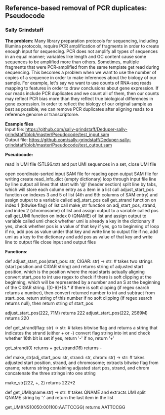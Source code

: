 ## Reference-based removal of PCR duplicates: Pseudocode  
### Sally Grindstaff  
  
**The problem:** Many library preparation protocols for sequencing, including Illumina protocols, require PCR amplification of fragments in order to create enough input for sequencing. PCR does not amplify all types of sequences in an equal manner; variables like length and GC content cause some sequences to be amplified more than others. Sometimes, multiple fragments that were PCR-amplified from the same template get read during sequencing. This becomes a problem when we want to use the number of copies of a sequence in order to make inferences about the biology of our sample. For example, let's say we want to use counts of RNA-seq reads mapping to features in order to draw conclusions about gene expression. If our reads include PCR duplicates and we count all of them, then our counts may reflect PCR bias more than they reflect true biological differences in gene expression. In order to reflect the biology of our original sample as best as possible, we can remove PCR duplicates after aligning reads to a reference genome or transcriptome.  
  
**Example files**  
Input file: https://github.com/sally-grindstaff/Deduper-sally-grindstaff/blob/master/Pseudocode/test_input.sam  
Output file: https://github.com/sally-grindstaff/Deduper-sally-grindstaff/blob/master/Pseudocode/test_output.sam  
  
**Pseudocode:**

read in UMI file (STL96.txt) and put UMI sequences in a set, close UMI file

open coordinate-sorted input SAM file for reading
open output SAM file for writing
create read_info_dict (empty dictionary)
loop through input file line by line
  output all lines that start with '@' (header section)
  split line by tabs, which will store each column entry as a item in a list
  call adjust_start_pos function on indexes 3 and 5 of list (4th and 6th columns of SAM entry) and assign output to a variable called adj_start_pos
  call get_strand function on index 1 (bitwise flag) of list
  call make_str function on adj_start_pos, strand, and index 2 (chromosome) of list and assign output to a variable called pos
  call get_UMI function on index 0 (QNAME) of list and assign output to variable called umi
  check whether umi is already a key in the dictionary
    if yes, check whether pos is a value of that key
      if yes, go to beginning of loop
      if no, add pos as value under that key and write line to output file
    if no, add umi as a key to the dictionary and add pos as value of that key and write line to output file
 close input and output files
  
 **Functions:**
 
 def adjust_start_pos(start_pos: str, CIGAR: str) -> str:
    # takes two strings (start position and CIGAR string) and returns string of adjusted start position, which is the position where the read starts actually aligning
    convert start_pos to int
    use regex to check if there is soft clipping at the beginning, which will be represented by a number and an S at the beginning of the CIGAR string. ([0-9]+)S.*
      if there is soft clipping (if regex search returns a number), then convert returned number to int and subtract from start_pos. return string of this number
      if no soft clipping (if regex search returns null), then return string of start_pos
      
adjust_start_pos(222, 71M)
  returns 222
adjust_start_pos(222, 2S69M)
  returns 220
   
def get_strand(flag: str) -> str:
    # takes bitwise flag and returns a string that indicates the strand (either + or -)
    convert flag string into int and check whether 16th bit is set
      if yes, return '-'
      if no, return '+'
   
get_strand(0)
  returns +
get_strand(16)
  returns -
  
 def make_str(adj_start_pos: str, strand: str, chrom: str) -> str:
    # takes adjusted start position, strand, and chromosome; extracts bitwise flag from qname; returns string containing adjusted start pos, strand, and chrom
    concatenate the three strings into one string
    
make_str(222, +, 2)
  returns 222+2
    
def get_UMI(qname:str) -> str:
    # takes QNAME and extracts UMI
    split QNAME string by ':' and return the last item in the list
    
get_UMI(NS10050:001100:AATTCCGG)
  returns AATTCCGG
